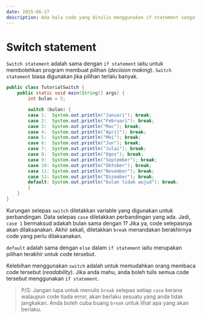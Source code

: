 ```yaml
---
date: 2015-06-27
description: Ada kala code yang ditulis menggunakan if statement sangat sukar dibaca. Jadi, cara lain untuk membuat pilihan adalah dengan manggunakan switch statement.
---
```


# Switch statement

`Switch statement` adalah sama dengan `if statement` iaitu untuk
membolehkan program membuat pilihan (_decision making_). `Switch
statement` biasa digunakan jika pilihan terlalu banyak.

```java
public class TutorialSwitch {
    public static void main(String[] args) {
        int bulan = 5;

        switch (bulan) {
        case 1:  System.out.println("Januari"); break;
        case 2:  System.out.println("Februari"); break;
        case 3:  System.out.println("Mac"); break;
        case 4:  System.out.println("April"); break;
        case 5:  System.out.println("Mei"); break;
        case 6:  System.out.println("Jun"); break;
        case 7:  System.out.println("Julai"); break;
        case 8:  System.out.println("Ogos"); break;
        case 9:  System.out.println("September"); break;
        case 10: System.out.println("Oktober"); break;
        case 11: System.out.println("November"); break;
        case 12: System.out.println("Disember"); break;
        default: System.out.println("bulan tidak wujud"); break;
        }
    }
}
```

Kurungan selepas `switch` diletakkan variable yang digunakan untuk
perbandingan. Data selepas `case` diletakkan perbandingan yang ada.
Jadi, `case 1` bermaksud adakah bulan sama dengan 1? Jika ya, code
selepasnya akan dilaksanakan. Akhir sekali, diletakkan `break`
menandakan berakhirnya code yang perlu dilaksanakan.

`default` adalah sama dengan `else` dalam `if statement` iaitu
merupakan pilihan terakhir untuk code tersebut.

Kelebihan menggunakan `switch` adalah untuk memudahkan orang membaca
code tersebut (_readability_). Jika anda mahu, anda boleh tulis semua
code tersebut menggunakan `if statement`.

> P/S: Jangan lupa untuk menulis `break` selepas setiap
> `case` kerana walaupun code tiada error, akan berlaku sesuatu yang
> anda tidak jangkakan. Anda boleh cuba buang `break` untuk lihat apa
> yang akan berlaku.
